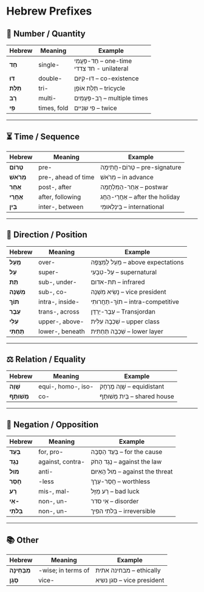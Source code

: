 # Hebrew Prefixes

## 🔢 **Number / Quantity**

| Hebrew    | Meaning     | Example                        |
| --------- | ----------- | ------------------------------ |
| **חַד**   | single-     | חַד-פַּעֲמִי – one-time<br>חד צדדי - unilateral       |
| **דּוּ**  | double-     | דּוּ-קִיּוּם – co-existence    |
| **תְלַת** | tri-        | תְלַת אוֹפַן – tricycle        |
| **רַב**   | multi-      | רַב-פְּעָמִים – multiple times |
| **פִּי**  | times, fold | פי שניים – twice               |

---

## ⏳ **Time / Sequence**

| Hebrew      | Meaning             | Example                           |
| ----------- | ------------------- | --------------------------------- |
| **טְרוֹם**  | pre-                | טְרוֹם-חֲתִימָה – pre-signature   |
| **מִרֹאשׁ** | pre-, ahead of time | מִרֹאשׁ – in advance              |
| **אַחַר**   | post-, after        | אַחַר-הַמִּלְחָמָה – postwar      |
| **אַחֲרֵי** | after, following    | אַחֲרֵי-הַחָג – after the holiday |
| **בֵּין**   | inter-, between     | בֵּינְלְאוּמִּי – international    |

---

## 📍 **Direction / Position**

| Hebrew        | Meaning         | Example                                |
| ------------- | --------------- | -------------------------------------- |
| **מֵעַל**     | over-           | מֵעַל לַמִּצְפֶּה – above expectations |
| **עַל**       | super-          | עַל-טִבְעִי – supernatural             |
| **תַת**       | sub-, under-    | תת-אדום – infrared                     |
| **מִשְׁנֶה**  | sub-, co-       | נָשִׂיא מִשְׁנֶה – vice president      |
| **תוֹךְ**     | intra-, inside- | תוֹךְ-תַּחֲרוּתִי – intra-competitive  |
| **עֵבֶר**     | trans-, across  | עֵבֶר-יַרְדֵּן – Transjordan           |
| **עִלִּי**    | upper-, above-  | שִׁכְבָה עִלִּית – upper class         |
| **תַּחְתִּי** | lower-, beneath | שִׁכְבָה תַּחְתִּית – lower layer      |

---

## ⚖ **Relation / Equality**

| Hebrew        | Meaning            | Example                         |
| ------------- | ------------------ | ------------------------------- |
| **שָׁוֶה**    | equi-, homo-, iso- | שָׁוֶה מֶרְחָק – equidistant    |
| **מְשׁוּתָף** | co-                | בַּיִת מְשׁוּתָף – shared house |

---

## 🚫 **Negation / Opposition**

| Hebrew      | Meaning          | Example                             |
| ----------- | ---------------- | ----------------------------------- |
| **בְּעַד**  | for, pro-        | בְּעַד הַסַּבָּה – for the cause    |
| **נֶגֶד**   | against, contra- | נֶגֶד הַחֹק – against the law       |
| **מוּל**    | anti-            | מוּל הָאִיּוּם – against the threat |
| **חָסֵר**   | -less            | חֲסַר-עֵרֶךְ – worthless            |
| **רַע**     | mis-, mal-       | רַע מַזָּל – bad luck               |
| **אִי-**    | non-, un-        | אִי סדר – disorder                  |
| **בִּלתִי** | non-, un-        | בִּלתִי הפיך – irreversible         |

---

## 📚 **Other**

| Hebrew          | Meaning            | Example                   |
| --------------- | ------------------ | ------------------------- |
| **מִבְּחִינָה** | -wise; in terms of | מבחינה אתית – ethically   |
| **סְגָן**       | vice-              | סגן נשיא – vice president |